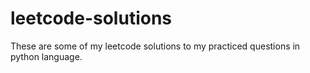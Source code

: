 # leetcode-solutions

These are some of my leetcode solutions to my practiced questions in python language.
